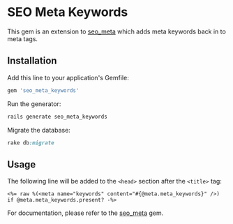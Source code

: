 # SEO Meta Keywords

This gem is an extension to [seo_meta](https://github.com/parndt/seo_meta) which adds meta keywords back in to meta tags.

## Installation

Add this line to your application's Gemfile:

```ruby
gem 'seo_meta_keywords'
```

Run the generator:

```ruby
rails generate seo_meta_keywords
```

Migrate the database:

```ruby
rake db:migrate
```

## Usage

The following line will be added to the `<head>` section after the `<title>` tag:

```erb
<%= raw %(<meta name="keywords" content="#{@meta.meta_keywords}" />) if @meta.meta_keywords.present? -%>
```

For documentation, please refer to the [seo_meta](https://github.com/parndt/seo_meta) gem.
